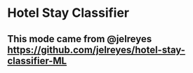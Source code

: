 # Hotel Stay Classifier

## This mode came from @jelreyes https://github.com/jelreyes/hotel-stay-classifier-ML
